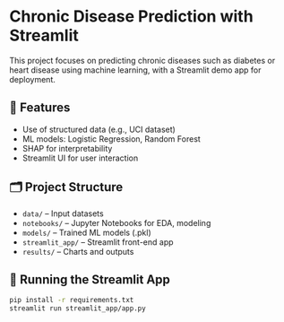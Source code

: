 # Chronic Disease Prediction with Streamlit

This project focuses on predicting chronic diseases such as diabetes or heart disease using machine learning, with a Streamlit demo app for deployment.

## 🧠 Features
- Use of structured data (e.g., UCI dataset)
- ML models: Logistic Regression, Random Forest
- SHAP for interpretability
- Streamlit UI for user interaction

## 🗂️ Project Structure
- `data/` – Input datasets
- `notebooks/` – Jupyter Notebooks for EDA, modeling
- `models/` – Trained ML models (.pkl)
- `streamlit_app/` – Streamlit front-end app
- `results/` – Charts and outputs

## 🚀 Running the Streamlit App
```bash
pip install -r requirements.txt
streamlit run streamlit_app/app.py
